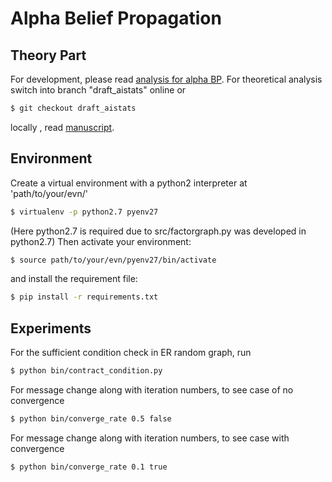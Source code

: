 # Alpha Belief Propagation

## Theory Part
For development, please read [analysis for alpha BP](./manuscript/README.md).
For theoretical analysis switch into branch "draft_aistats" online or
``` bash
$ git checkout draft_aistats
```
locally
, read [manuscript](./manuscript/main.pdf).

## Environment
Create a virtual environment with a python2 interpreter at 'path/to/your/evn/'
```bash
$ virtualenv -p python2.7 pyenv27
```
(Here python2.7 is required due to src/factorgraph.py was developed in python2.7)
Then activate your environment:

``` bash
$ source path/to/your/evn/pyenv27/bin/activate
```
and install the requirement file:

``` bash
$ pip install -r requirements.txt

```

## Experiments

For the sufficient condition check in ER random graph, run

``` bash
$ python bin/contract_condition.py
```
For message change along with iteration numbers, to see case of no convergence

``` bash
$ python bin/converge_rate 0.5 false
```
For message change along with iteration numbers, to see case with convergence

``` bash
$ python bin/converge_rate 0.1 true
```


